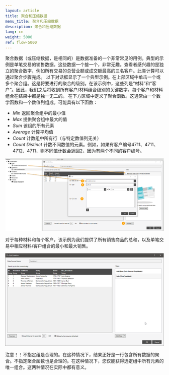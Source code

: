 ```yaml
---
layout: article
title: 聚合和压缩数据
menu_title: 聚合和压缩数据
description: 聚合和压缩数据
lang: cn
weight: 5000
ref: flow-5000
---
```

聚合数据（或压缩数据，是相同的）是数据准备的一个非常常见的用例。典型的示例是单笔交易的销售数据。这些数据一个接一个，非常无趣。查看者感兴趣的是独立的聚合数字，例如所有交易的总营业额或成交额最高的三名客户。此类计算可以通过聚合步骤完成。
以下对话框显示了一个典型示例。在上部区域中单击一个或多个聚合组。这是将要进行的聚合的级别。在该示例中，这些列是“材料”和“客户”。因此，我们之后将收到所有客户/材料组合级别的关键数字。每个客户和材料组合在结果中都是独一无二的。
在下方区域中定义了聚合函数。这通常由一个数学函数和一个数值列组成。可能具有以下函数：

* *Min* 返回聚合组中的最小值
* *Max* 提供聚合组中最大的值
* *Sum* 该组的所有元素
* *Average* 计算平均值
* *Count* 计数组中所有行（与特定数值列无关）
* *Count Distinct* 计数不同数值的元素。例如，如果有客户编号4711、4711、4712、4711，则不同值计数会返回2，因为有两个不同的客户编号。

![Join Data](/assets/images/dataflows/dataflows-join01.png)

对于每种材料和每个客户，该示例为我们提供了所有销售商品的总和，以及单笔交易中相应材料/客户组合的最小和最大销售。

![Join Data](/assets/images/dataflows/dataflows-join02.png)

注意！！不指定组是合理的。在这种情况下，结果正好是一行包含所有数据的聚合。不指定聚合函数也是合理的。在这种情况下，您仅能获得选定组中所有元素的唯一组合。这两种情况在实际中都有意义。
